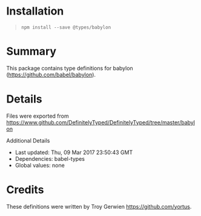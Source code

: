 # Installation
> `npm install --save @types/babylon`

# Summary
This package contains type definitions for babylon (https://github.com/babel/babylon).

# Details
Files were exported from https://www.github.com/DefinitelyTyped/DefinitelyTyped/tree/master/babylon

Additional Details
 * Last updated: Thu, 09 Mar 2017 23:50:43 GMT
 * Dependencies: babel-types
 * Global values: none

# Credits
These definitions were written by Troy Gerwien <https://github.com/yortus>.
